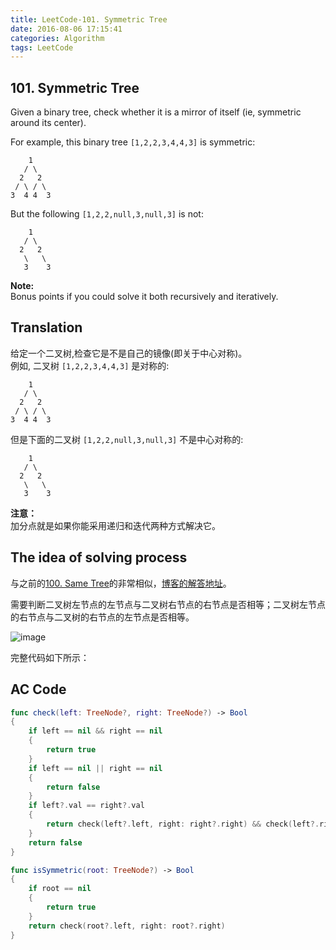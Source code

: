 ```yaml
---
title: LeetCode-101. Symmetric Tree  
date: 2016-08-06 17:15:41  
categories: Algorithm  
tags: LeetCode  
---
```


## 101. Symmetric Tree  

Given a binary tree, check whether it is a mirror of itself (ie, symmetric around its center).

For example, this binary tree `[1,2,2,3,4,4,3]` is symmetric:

```
    1
   / \
  2   2
 / \ / \
3  4 4  3
```

But the following `[1,2,2,null,3,null,3]` is not:

```
    1
   / \
  2   2
   \   \
   3    3
```

**Note:**  
Bonus points if you could solve it both recursively and iteratively.

## Translation

给定一个二叉树,检查它是不是自己的镜像(即关于中心对称)。  
例如, 二叉树 `[1,2,2,3,4,4,3]` 是对称的:

```
    1
   / \
  2   2
 / \ / \
3  4 4  3
```

但是下面的二叉树 `[1,2,2,null,3,null,3]` 不是中心对称的:

```
    1
   / \
  2   2
   \   \
   3    3
```

**注意：**   
加分点就是如果你能采用递归和迭代两种方式解决它。

## The idea of solving process

与之前的[100. Same Tree](https://leetcode.com/problems/same-tree/)的非常相似，[博客的解答地址](http://geekbing.com/2016/08/02/LeetCode-100-Same-Tree/)。

需要判断二叉树左节点的左节点与二叉树右节点的右节点是否相等；二叉树左节点的右节点与二叉树的右节点的左节点是否相等。

![image](http://diary123.oss-cn-shanghai.aliyuncs.com/20160806/1.png)

完整代码如下所示：

## AC Code

```swift
func check(left: TreeNode?, right: TreeNode?) -> Bool
{
    if left == nil && right == nil
    {
        return true
    }
    if left == nil || right == nil
    {
        return false
    }
    if left?.val == right?.val
    {
        return check(left?.left, right: right?.right) && check(left?.right, right: right?.left)
    }
    return false
}

func isSymmetric(root: TreeNode?) -> Bool
{
    if root == nil
    {
        return true
    }
    return check(root?.left, right: root?.right)
}
```
